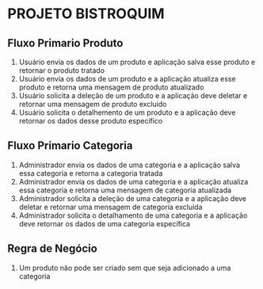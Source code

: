 # PROJETO BISTROQUIM

## Fluxo Primario Produto
1. Usuário envia os dados de um produto e aplicação salva esse produto e retornar o produto tratado
2. Usuário envia os dados de um produto e a aplicação atualiza esse produto e retorna uma mensagem de produto atualizado
3. Usuário solicita a deleção de um produto e a aplicação deve deletar e retornar uma mensagem de produto excluido
4. Usuário solicita o detalhemento de um produto e a aplicação deve retornar os dados desse produto específico

## Fluxo Primario Categoria
1. Administrador envia os dados de uma categoria e a aplicação salva essa categoria e retorna a categoria tratada
2. Administrador envia os dados de uma categoria e a aplicação atualiza essa categoria e retorna uma mensagem de categoria atualizada
3. Administrador solicita a deleção de uma categoria e a aplicação deve deletar e retornar uma mensagem de categoria excluida
4. Administrador solicita o detalhamento de uma categoria e a aplicação deve retornar os dados de uma categoria específica

## Regra de Negócio
1. Um produto não pode ser criado sem que seja adicionado a uma categoria